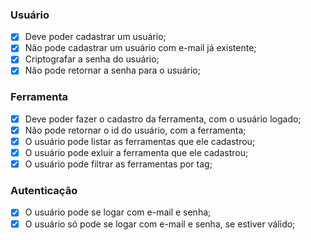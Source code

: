 ### Usuário

 - [x] Deve poder cadastrar um usuário;
 - [x] Não pode cadastrar um usuário com e-mail já existente;
 - [x] Criptografar a senha do usuário;
 - [x] Não pode retornar a senha para o usuário;

### Ferramenta

 - [x] Deve poder fazer o cadastro da ferramenta, com o usuário logado;
 - [x] Não pode retornar o id do usuário, com a ferramenta;
 - [x] O usuário pode listar as ferramentas que ele cadastrou;
 - [x] O usuário pode exluir a ferramenta que ele cadastrou;
 - [x] O usuário pode filtrar as ferramentas por tag;

### Autenticação
 - [x] O usuário pode se logar com e-mail e senha;
 - [x] O usuário só pode se logar com e-mail e senha, se estiver válido;
